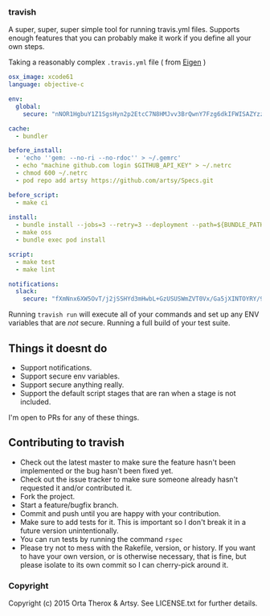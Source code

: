 ### travish

A super, super, super simple tool for running travis.yml files. Supports enough features that you can probably make it work if you define all your own steps.

Taking a reasonably complex `.travis.yml` file ( from [Eigen](https://github.com/artsy/eigen/blob/master/.travis.yml) )

``` yaml
osx_image: xcode61
language: objective-c

env:
  global:
    secure: "nNOR1HgbuY1Z1SgsHyn2p2EtcC7N8HMJvv3BrQwnY7Fzg6dkIFWISAZYzzijXaqN0BJ+lvKHSO8F4HjWRL64x868bPSMdf3xlqG2VR5yvKsFfpjwqxoyDsBYc68VPsH+tcZqQt4SC2wAqGSkOOF3Pn/4yGyoCGZWWq05cN05las="

cache:
  - bundler

before_install:
  - 'echo ''gem: --no-ri --no-rdoc'' > ~/.gemrc'
  - echo "machine github.com login $GITHUB_API_KEY" > ~/.netrc
  - chmod 600 ~/.netrc
  - pod repo add artsy https://github.com/artsy/Specs.git

before_script:
  - make ci
  
install:
  - bundle install --jobs=3 --retry=3 --deployment --path=${BUNDLE_PATH:-vendor/bundle}
  - make oss
  - bundle exec pod install

script:
  - make test
  - make lint

notifications:
  slack:
    secure: "fXmNnx6XW5OvT/j2jSSHYd3mHwbL+GzUSUSWmZVT0Vx/Ga5jXINTOYRY/9PYgJMqdL8a/L0Mf/18ZZ+tliPlWQ/DnfTz1a3Q/Pf94hfYSGhSGlQC/eXYcpOm/dNOKYQ3sr4tqXtTPylPUDXHeiM2D59ggdlUvVwcALGgHizajPQ="
```

Running `travish run` will execute all of your commands and set up any ENV variables that are _not_ secure. Running a full build of your test suite.

## Things it doesnt do

* Support notifications.
* Support secure env variables.
* Support secure anything really.
* Support the default script stages that are ran when a stage is not included.

I'm open to PRs for any of these things.

## Contributing to travish
 
* Check out the latest master to make sure the feature hasn't been implemented or the bug hasn't been fixed yet.
* Check out the issue tracker to make sure someone already hasn't requested it and/or contributed it.
* Fork the project.
* Start a feature/bugfix branch.
* Commit and push until you are happy with your contribution.
* Make sure to add tests for it. This is important so I don't break it in a future version unintentionally.
* You can run tests by running the command `rspec`
* Please try not to mess with the Rakefile, version, or history. If you want to have your own version, or is otherwise necessary, that is fine, but please isolate to its own commit so I can cherry-pick around it.

### Copyright

Copyright (c) 2015 Orta Therox & Artsy. See LICENSE.txt for
further details.

